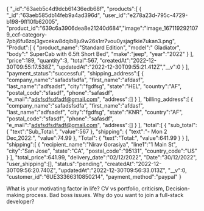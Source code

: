 { 
    "_id":"63aeb5c4d9dcb61436edb68f",
    "products":[
        {
            "_id":"63aeb585db14feb9a4ad396d",
            "user_id":"e278a23d-795c-4729-b198-9ff10fb62005",
            "product_id":"639c6a3906dea8e21240d684","image":"image_1671192921079_ccf-category-7pbj6fu6zoj3gvcekw8dqib8ju9w26s1rr7vou0ysjagfkie7ukan3.png",
            "Produt":[
                {
                    "product_name":"Standard Edition",
                     "model":" Gladiator",
                    "body":" SuperCab with 6.5ft Short Bed",
                    "make":"jeep",
                    "year":"2022"
                }
            ],
                    "price":189,
                    "quantity":3,
                    "total":567,
                    "createdAt":"2022-12-30T09:55:17.538Z",
                    "updatedAt":"2022-12-30T09:55:21.412Z","__v":0
         }
    ],
    "payment_status":"successful",
    "shipping_address":[
        {
            "company_name":"safadsfsdfa",
            "first_name":"afdasf",
            "last_name":"adfsadsf",
            "city":"fgdfsg",
            "state":"HEL",
            "country":"AF",
            "postal_code":"sfasdf",
            "phone":"safasdf",
            "e_mail":"adsfsdfsdfadf@gmail.com",
            "address":[]
        }
    ],
    "billing_address":[
        {
            "company_name":"safadsfsdfa",
            "first_name":"afdasf",
            "last_name":"adfsadsf",
            "city":"fgdfsg",
            "state":"KNR",
            "country":"AF",
            "postal_code":"sfasdf",
            "phone":"safasdf",
            "e_mail":"adsfsdfsdfadf@gmail.com",
            "address":[]
        }
    ],
    "total":[
        {
            "sub_total":
            {
                "text":"Sub_Total:",
                "value":567
            },
            "shipping":
            {
                "text":"- Mon 2 Dec,2022:",
                "value":74.99
            },
            "Total":
            {
                "text":"Total:",
                "value":641.99
            }
        }
    ],
    "shipping":[
        {
            "recipient_name":"Nirav Gorasiya",
            "line1":"1 Main St",
            "city":"San Jose",
            "state":"CA",
            "postal_code":"95131",
            "country_code":"US"
        }
     ],
    "total_price":641.99,
    "delivery_date":"02/12/2022",
    "Date":"30/12/2022",
    "user_shipping":[],
    "status":"pending",
    "createdAt":"2022-12-30T09:56:20.740Z",
    "updatedAt":"2022-12-30T09:56:33.013Z",
    "__v":0,
    "customer_id":"6UE33366310850214",
    "payment_method":"paypal"
}


What is your motivating factor in life?
CV vs portfolio, criticism, 
Decision-making process.
Bad boss issues. 
Why do you want to join a full-stack developer?